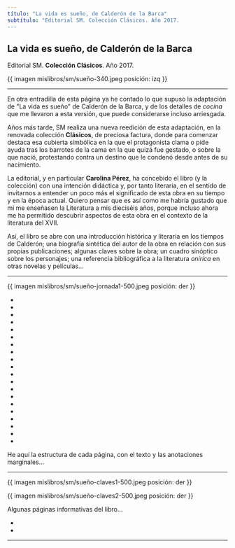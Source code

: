 ```yaml
---
título: "La vida es sueño, de Calderón de la Barca"
subtítulo: "Editorial SM. Colección Clásicos. Año 2017.
---
```



## La vida es sueño, de Calderón de la Barca
Editorial SM. **Colección Clásicos**. Año 2017.

{{ imagen mislibros/sm/sueño-340.jpeg posición: izq }}

---

En otra entradilla de esta página ya he contado lo que supuso la adaptación de "La vida es sueño" de Calderón de la Barca, y de los detalles de *cocina* que me llevaron a esta versión, que puede considerarse incluso arriesgada.

Años más tarde, SM realiza una nueva reedición de esta adaptación, en la renovada colección **Clásicos**, de preciosa factura, donde para comenzar destaca esa cubierta simbólica en la que el protagonista clama o pide ayuda tras los barrotes de la cama en la que quizá  fue gestado, o sobre la que nació, protestando contra un destino que le condenó desde antes de su nacimiento.

La editorial, y en particular **Carolina Pérez**, ha concebido el libro (y la colección) con una intención didáctica y, por tanto literaria, en el sentido de invitarnos a entender un poco más el significado de esta obra en su tiempo y en la época actual. Quiero pensar que es así como me habría gustado que mí me enseñasen la Literatura a mis dieciséis años, porque incluso ahora me ha permitido descubrir aspectos de esta obra en el contexto de la literatura del XVII.

Así, el libro se abre con una introducción histórica y literaria en los tiempos de Calderón; una biografía sintética del autor de la obra en relación con sus propias publicaciones; algunas claves sobre la obra; un cuadro sinóptico sobre los personajes; una referencia bibliográfica a la literatura *onírica* en otras novelas y películas... 

---

{{ imagen mislibros/sm/sueño-jornada1-500.jpeg posición: der }}

*

*

*

*

*

*

*

*

*

*

*

*

*

*

*

*

*

*

*

*

He aquí la estructura de cada página, con el texto y las anotaciones marginales...

---




{{ imagen mislibros/sm/sueño-claves1-500.jpeg posición: der }}

{{ imagen mislibros/sm/sueño-claves2-500.jpeg posición: der }}

Algunas páginas informativas del libro...

*

*


---












